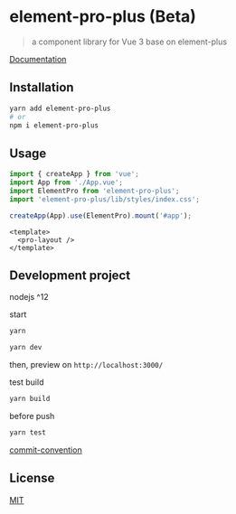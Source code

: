 # element-pro-plus (Beta)

> a component library for Vue 3 base on element-plus

[Documentation](https://j2eevip.github.io/element-pro-plus)

## Installation

```sh
yarn add element-pro-plus
# or
npm i element-pro-plus
```

## Usage

```js
import { createApp } from 'vue';
import App from './App.vue';
import ElementPro from 'element-pro-plus';
import 'element-pro-plus/lib/styles/index.css';

createApp(App).use(ElementPro).mount('#app');
```

```vue
<template>
  <pro-layout />
</template>
```

## Development project

nodejs ^12

start

```bash
yarn

yarn dev
```

then, preview on `http://localhost:3000/`

test build

```bash
yarn build
```

before push

```bash
yarn test
```

[commit-convention](https://github.com/vuejs/vue-next/blob/master/.github/commit-convention.md)

## License

[MIT](http://opensource.org/licenses/MIT)
